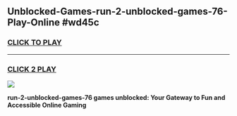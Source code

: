 
## Unblocked-Games-run-2-unblocked-games-76-Play-Online #wd45c
<h3>
<a href="https://news.freeplayer.one?title=run-2-unblocked-games-76&ref=3">CLICK TO PLAY</a></h3>
<hr>

<h3>
<a href="https://news.freeplayer.one?title=run-2-unblocked-games-76&ref=3">CLICK 2 PLAY</a>
  
</h3>

<a href="https://news.freeplayer.one?title=run-2-unblocked-games-76&ref=3"><img src="https://clearcache.store/games.png"></a>


**run-2-unblocked-games-76 games unblocked: Your Gateway to Fun and Accessible Online Gaming**
